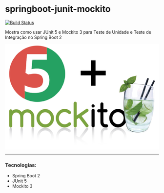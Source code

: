 # springboot-junit-mockito

[![Build Status](https://travis-ci.org/br-silvano/springboot-junit-mockito.svg?branch=master)](https://travis-ci.org/br-silvano/springboot-junit-mockito)

Mostra como usar JUnit 5 e Mockito 3 para Teste de Unidade e Teste de Integração no Spring Boot 2

![alt text](imgs/mockito-junit5-logo3-horiz.png)

-------------------
### Tecnologias:
- Spring Boot 2
- JUnit 5
- Mockito 3

